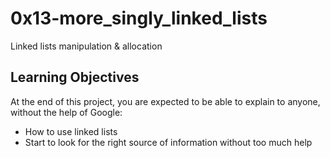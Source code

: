 # 0x13-more_singly_linked_lists
Linked lists manipulation & allocation

## Learning Objectives
At the end of this project, you are expected to be able to explain to anyone, without the help of Google:

* How to use linked lists
* Start to look for the right source of information without too much help
